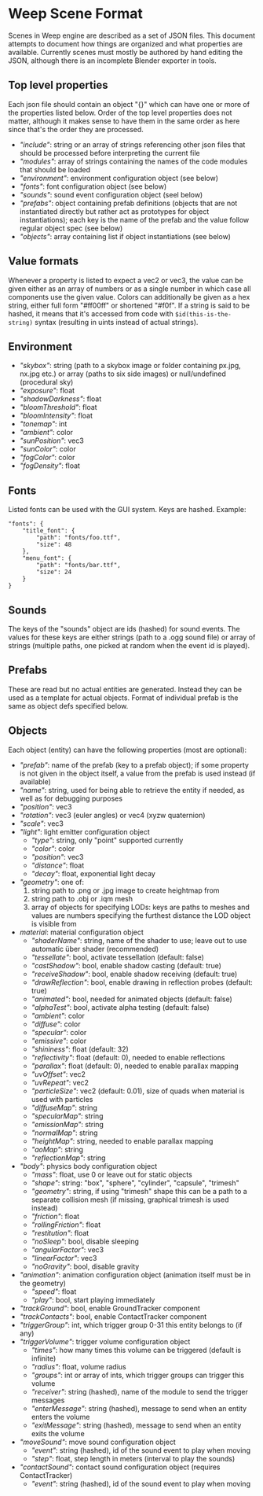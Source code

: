 Weep Scene Format
=================

Scenes in Weep engine are described as a set of JSON files. This document attempts to document how things are organized and what properties are available. Currently scenes must mostly be authored by hand editing the JSON, although there is an incomplete Blender exporter in tools.

## Top level properties

Each json file should contain an object "{}" which can have one or more of the properties listed below. Order of the top level properties does not matter, although it makes sense to have them in the same order as here since that's the order they are processed.

* _"include"_: string or an array of strings referencing other json files that should be processed before interpreting the current file
* _"modules"_: array of strings containing the names of the code modules that should be loaded
* _"environment"_: environment configuration object (see below)
* _"fonts"_: font configuration object (see below)
* _"sounds"_: sound event configuration object (seel below)
* _"prefabs"_: object containing prefab definitions (objects that are not instantiated directly but rather act as prototypes for object instantiations); each key is the name of the prefab and the value follow regular object spec (see below)
* _"objects"_: array containing list if object instantiations (see below)

## Value formats

Whenever a property is listed to expect a vec2 or vec3, the value can be given either as an array of numbers or as a single number in which case all components use the given value. Colors can additionally be given as a hex string, either full form "#ff00ff" or shortened "#f0f". If a string is said to be hashed, it means that it's accessed from code with `$id(this-is-the-string)` syntax (resulting in uints instead of actual strings).

## Environment

* _"skybox"_: string (path to a skybox image or folder containing px.jpg, nx.jpg etc.) or array (paths to six side images) or null/undefined (procedural sky)
* _"exposure"_: float
* _"shadowDarkness"_: float
* _"bloomThreshold"_: float
* _"bloomIntensity"_: float
* _"tonemap"_: int
* _"ambient"_: color
* _"sunPosition"_: vec3
* _"sunColor"_: color
* _"fogColor"_: color
* _"fogDensity"_: float

## Fonts

Listed fonts can be used with the GUI system. Keys are hashed. Example:

	"fonts": {
		"title_font": {
			"path": "fonts/foo.ttf",
			"size": 48
		},
		"menu_font": {
			"path": "fonts/bar.ttf",
			"size": 24
		}
	}

## Sounds

The keys of the "sounds" object are ids (hashed) for sound events. The values for these keys are either strings (path to a .ogg sound file) or array of strings (multiple paths, one picked at random when the event id is played).

## Prefabs

These are read but no actual entities are generated. Instead they can be used as a template for actual objects. Format of individual prefab is the same as object defs specified below.

## Objects

Each object (entity) can have the following properties (most are optional):

* _"prefab"_: name of the prefab (key to a prefab object); if some property is not given in the object itself, a value from the prefab is used instead (if available)
* _"name"_: string, used for being able to retrieve the entity if needed, as well as for debugging purposes
* _"position"_: vec3
* _"rotation"_: vec3 (euler angles) or vec4 (xyzw quaternion)
* _"scale"_: vec3
* _"light"_: light emitter configuration object
	* _"type"_: string, only "point" supported currently
	* _"color"_: color
	* _"position"_: vec3
	* _"distance"_: float
	* _"decay"_: float, exponential light decay
* _"geometry"_: one of:
	1. string path to .png or .jpg image to create heightmap from
	2. string path to .obj or .iqm mesh
	3. array of objects for specifying LODs: keys are paths to meshes and values are numbers specifying the furthest distance the LOD object is visible from
* _material_: material configuration object
	* _"shaderName"_: string, name of the shader to use; leave out to use automatic über shader (recommended)
	* _"tessellate"_: bool, activate tessellation (default: false)
	* _"castShadow"_: bool, enable shadow casting (default: true)
	* _"receiveShadow"_: bool, enable shadow receiving (default: true)
	* _"drawReflection"_: bool, enable drawing in reflection probes (default: true)
	* _"animated"_: bool, needed for animated objects (default: false)
	* _"alphaTest"_: bool, activate alpha testing (default: false)
	* _"ambient"_: color
	* _"diffuse"_: color
	* _"specular"_: color
	* _"emissive"_: color
	* _"shininess"_: float (default: 32)
	* _"reflectivity"_: float (default: 0), needed to enable reflections
	* _"parallax"_: float (default: 0), needed to enable parallax mapping
	* _"uvOffset"_: vec2
	* _"uvRepeat"_: vec2
	* _"particleSize"_: vec2 (default: 0.01), size of quads when material is used with particles
	* _"diffuseMap"_: string
	* _"specularMap"_: string
	* _"emissionMap"_: string
	* _"normalMap"_: string
	* _"heightMap"_: string, needed to enable parallax mapping
	* _"aoMap"_: string
	* _"reflectionMap"_: string
* _"body"_: physics body configuration object
	* _"mass"_: float, use 0 or leave out for static objects
	* _"shape"_: string: "box", "sphere", "cylinder", "capsule", "trimesh"
	* _"geometry"_: string, if using "trimesh" shape this can be a path to a separate collision mesh (if missing, graphical trimesh is used instead)
	* _"friction"_: float
	* _"rollingFriction"_: float
	* _"restitution"_: float
	* _"noSleep"_: bool, disable sleeping
	* _"angularFactor"_: vec3
	* _"linearFactor"_: vec3
	* _"noGravity"_: bool, disable gravity
* _"animation"_: animation configuration object (animation itself must be in the geometry)
	* _"speed"_: float
	* _"play"_: bool, start playing immediately
* _"trackGround"_: bool, enable GroundTracker component
* _"trackContacts"_: bool, enable ContactTracker component
* _"triggerGroup"_: int, which trigger group 0-31 this entity belongs to (if any)
* _"triggerVolume"_: trigger volume configuration object
	* _"times"_: how many times this volume can be triggered (default is infinite)
	* _"radius"_: float, volume radius
	* _"groups"_: int or array of ints, which trigger groups can trigger this volume
	* _"receiver"_: string (hashed), name of the module to send the trigger messages
	* _"enterMessage"_: string (hashed), message to send when an entity enters the volume
	* _"exitMessage"_: string (hashed), message to send when an entity exits the volume
* _"moveSound"_: move sound configuration object
	* _"event"_: string (hashed), id of the sound event to play when moving
	* _"step"_: float, step length in meters (interval to play the sounds)
* _"contactSound"_: contact sound configuration object (requires ContactTracker)
	* _"event"_: string (hashed), id of the sound event to play when moving


